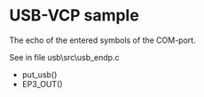 # USB-VCP sample

The echo of the entered symbols of the COM-port.

  See in file usb\src\usb_endp.c
- put_usb()
- EP3_OUT()
